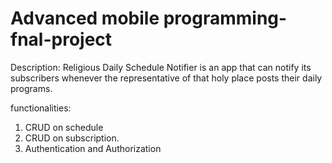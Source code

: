 # Advanced mobile programming-fnal-project


Description:
Religious Daily Schedule Notifier is an app that can notify its  subscribers whenever the representative  of that holy place posts their daily programs.

functionalities:
1. CRUD on schedule
2. CRUD on subscription.
3. Authentication and Authorization


